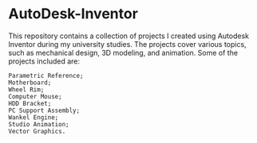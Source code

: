 # AutoDesk-Inventor
This repository contains a collection of projects I created using Autodesk Inventor during my university studies. The projects cover various topics, such as mechanical design, 3D modeling, and animation. Some of the projects included are:

    Parametric Reference;
    Motherboard;
    Wheel Rim;
    Computer Mouse;
    HDD Bracket;
    PC Support Assembly;
    Wankel Engine;
    Studio Animation;
    Vector Graphics.
